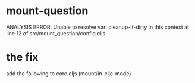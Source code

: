 # mount-question
ANALYSIS ERROR: Unable to resolve var: cleanup-if-dirty in this context at line 12 of src/mount_question/config.cljs

# the fix

add the following to core.cljs
    (mount/in-cljc-mode)
